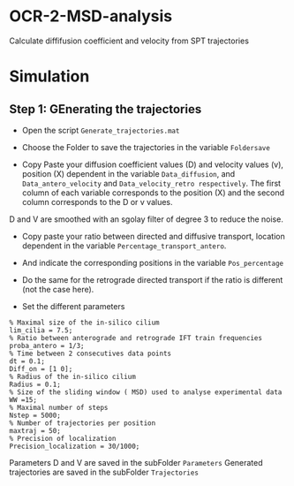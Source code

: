 # OCR-2-MSD-analysis
Calculate diffifusion coefficient and velocity from SPT trajectories


# Simulation
## Step 1: GEnerating the trajectories
- Open the script `Generate_trajectories.mat`
- Choose the Folder to save the trajectories in the variable `Foldersave`

- Copy Paste your diffusion coefficient values (D) and velocity values (v), position (X) dependent in the variable `Data_diffusion`, and `Data_antero_velocity` and `Data_velocity_retro respectively`.
The first column of each variable corresponds to the position (X) and the second column corresponds to the D or v values.

D and V are smoothed with an sgolay filter of degree 3 to reduce the noise.

- Copy paste your ratio between directed and diffusive transport, location dependent in the variable `Percentage_transport_antero`.
- And indicate the corresponding positions in the variable `Pos_percentage`

- Do the same for the retrograde directed transport if the ratio is different (not the case here).

- Set the different parameters

```
% Maximal size of the in-silico cilium
lim_cilia = 7.5;
% Ratio between anterograde and retrograde IFT train frequencies
proba_antero = 1/3;
% Time between 2 consecutives data points
dt = 0.1;
Diff_on = [1 0];
% Radius of the in-silico cilium
Radius = 0.1;
% Size of the sliding window ( MSD) used to analyse experimental data 
WW =15;
% Maximal number of steps
Nstep = 5000;
% Number of trajectories per position
maxtraj = 50;
% Precision of localization
Precision_localization = 30/1000;
```
Parameters D and V are saved in the subFolder `Parameters`
Generated trajectories are saved in the subFolder `Trajectories`



